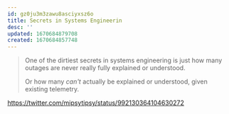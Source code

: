 ```yaml
---
id: gz0ju3m3zawu8asciyxsz6o
title: Secrets in Systems Engineerin
desc: ''
updated: 1670684879708
created: 1670684857748
---
```


> One of the dirtiest secrets in systems engineering is just how many outages are never really fully explained or understood.
>
> Or how many *can't* actually be explained or understood, given existing telemetry.

https://twitter.com/mipsytipsy/status/992130364104630272
